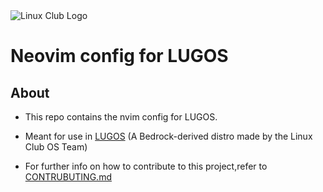 <img title="" src="https://i.imgur.com/Kq4ER0L.png" alt="Linux Club Logo" data-align="center">

# Neovim config for LUGOS

## About

- This repo contains the nvim config for LUGOS.

- Meant for use in [LUGOS](https://github.com/lugvitc/LUG_custom_distro) (A Bedrock-derived distro made by the Linux Club OS Team)

- For further info on how to contribute to this project,refer to [CONTRUBUTING.md](CONTRIBUTING.md)
